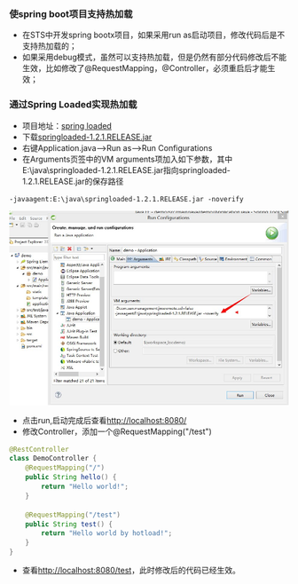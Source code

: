 ### 使spring boot项目支持热加载
- 在STS中开发spring bootx项目，如果采用run as启动项目，修改代码后是不支持热加载的；
- 如果采用debug模式，虽然可以支持热加载，但是仍然有部分代码修改后不能生效，比如修改了@RequestMapping，@Controller，必须重启后才能生效；

### 通过Spring Loaded实现热加载
- 项目地址：[spring loaded](https://github.com/spring-projects/spring-loaded)
- 下载[springloaded-1.2.1.RELEASE.jar](http://search.maven.org/remotecontent?filepath=org/springframework/springloaded/1.2.1.RELEASE/springloaded-1.2.1.RELEASE.jar)
- 右键Application.java-->Run as-->Run Configurations
- 在Arguments页签中的VM arguments项加入如下参数，其中E:\java\springloaded-1.2.1.RELEASE.jar指向springloaded-1.2.1.RELEASE.jar的保存路径
```shell
-javaagent:E:\java\springloaded-1.2.1.RELEASE.jar -noverify
```

![spring_loaded](images/spring_loaded.jpg)

- 点击run,启动完成后查看[http://localhost:8080/](http://localhost:8080/)
- 修改Controller，添加一个@RequestMapping("/test")
```java
@RestController
class DemoController {
	@RequestMapping("/")
	public String hello() {
		return "Hello world!";
	}
	
	@RequestMapping("/test")
	public String test() {
		return "Hello world by hotload!";
	}
}
```
- 查看[http://localhost:8080/test](http://localhost:8080/test)，此时修改后的代码已经生效。
